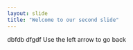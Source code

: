 ```yaml
---
layout: slide
title: "Welcome to our second slide"
---
```

dbfdb dfgdf
Use the left arrow to go back
